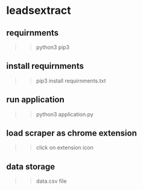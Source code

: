 # leadsextract

## requirnments
>> python3
>> pip3

## install requirnments
>>pip3 install requirnments.txt
## run application
>> python3 application.py


## load scraper as chrome extension
>> click on extension icon

## data storage
>> data.csv file

